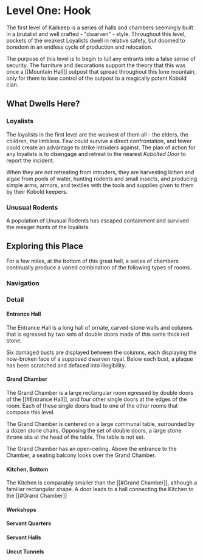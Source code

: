 # Level One: Hook
The first level of Kailkeep is a series of halls and chambers seemingly built in a brutalist and well crafted - "dwarven" - style. Throughout this level, pockets of the weakest Loyalists dwell in relative safety, but doomed to boredom in an endless cycle of production and relocation.

The purpose of this level is to begin to lull any entrants into a false sense of security. The furniture and decorations support the theory that this was once a [[Mountain Hall]] outpost that spread throughout this lone mountain, only for them to lose control of the outpost to a magically potent Kobold clan.

## What Dwells Here?
### Loyalists
The loyalists in the first level are the weakest of them all - the elders, the children, the limbless. Few could survive a direct confrontation, and fewer could create an advantage to strike intruders against. The plan of action for any loyalists is to disengage and retreat to the nearest *Kobolted Door* to report the incident.

When they are not retreating from intruders, they are harvesting lichen and algae from pools of water, hunting rodents and small insects, and producing simple arms, armors, and textiles with the tools and supplies given to them by their Kobold keepers.

### Unusual Rodents
A population of Unusual Rodents has escaped containment and survived the meager hunts of the loyalists.

## Exploring this Place
For a few miles, at the bottom of this great hell, a series of chambers continually produce a varied combination of the following types of rooms.

### Navigation
### Detail
#### Entrance Hall
The Entrance Hall is a long hall of ornate, carved-stone walls and columns that is egressed by two sets of double doors made of this same thick red stone. 

Six damaged busts are displayed between the columns, each displaying the now-broken face of a supposed dwarven royal. Below each bust, a plaque has been scratched and defaced into illegibility.

#### Grand Chamber
The Grand Chamber is a large rectangular room egressed by double doors of the [[#Entrance Hall]], and four other single doors at the edges of the room. Each of these single doors lead to one of the other rooms that compose this level.

The Grand Chamber is centered on a large communal table, surrounded by a dozen stone chairs. Opposing the set of double doors, a large stone throne sits at the head of the table. The table is not set.

The Grand Chamber has an open-ceiling. Above the entrance to the Chamber, a seating balcony looks over the Grand Chamber.

#### Kitchen, Bottom
The Kitchen is comparably smaller than the [[#Grand Chamber]], although a familiar rectangular shape. A door leads to a hall connecting the Kitchen to the [[#Grand Chamber]]

#### Workshops
#### Servant Quarters
#### Servant Halls
#### Uncut Tunnels